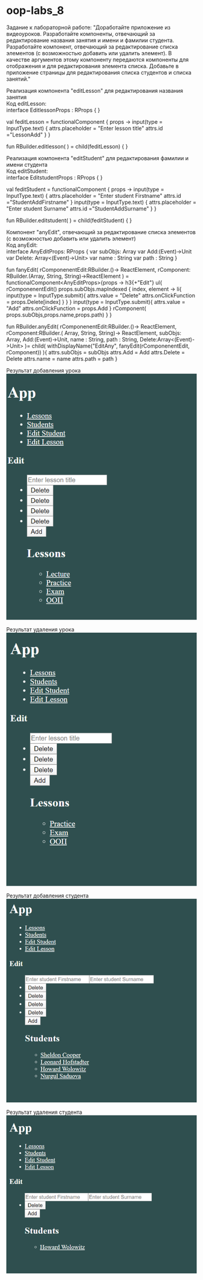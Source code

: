 # oop-labs_8
Задание к лабораторной работе: "Доработайте приложение из видеоуроков. Разработайте компоненты, отвечающий за редактирование названия занятия и имени и фамилии студента. Разработайте компонент, отвечающий за редактирование списка элементов (с возможностью добавить или удалить элемент). В качестве аргументов этому компоненту передаются компоненты для отображения и для редактирования элемента списка. Добавьте в приложение страницы для редактирования списка студентов и списка занятий." 

Реализация компонента "editLesson" для редактирования названия занятия<br>
Код editLesson:<br>
interface EditlessonProps : RProps {
}

val feditLesson =
    functionalComponent<EditlessonProps> { props ->
       input(type = InputType.text)  {
            attrs.placeholder = "Enter lesson title"
            attrs.id ="LessonAdd"
        }
    }

fun RBuilder.editlesson(
) = child(feditLesson) {
}

Реализация компонента "editStudent" для редактирования  фамилии и имени студента<br>
Код editStudent:<br>
interface EditstudentProps : RProps {
}

val feditStudent =
    functionalComponent<EditstudentProps> { props ->
        input(type = InputType.text) {
            attrs.placeholder = "Enter student Firstname"
            attrs.id ="StudentAddFirstname"
        }
        input(type = InputType.text) {
            attrs.placeholder = "Enter student Surname"
            attrs.id ="StudentAddSurname"
        }
    }

fun RBuilder.editstudent(
) = child(feditStudent) {
}

 Компонент "anyEdit", отвечающий за редактирование списка элементов (с возможностью добавить или удалить элемент)<br>
Код anyEdit:<br>
interface AnyEditProps<O>: RProps {
    var subObjs: Array<O>
    var Add:(Event)->Unit
    var Delete: Array<(Event)->Unit>
    var name : String
    var path : String
}

fun <O> fanyEdit(
    rComponenentEdit:RBuilder.()-> ReactElement,
    rComponent: RBuilder.(Array<O>, String, String)->ReactElement
) =
    functionalComponent<AnyEditProps<O>>{props ->
        h3{+"Edit"}
        ul{
            rComponenentEdit()
            props.subObjs.mapIndexed { index, element ->
                li{
                    input(type = InputType.submit){
                        attrs.value = "Delete"
                        attrs.onClickFunction = props.Delete[index]
                    }
                }
            }
            input(type = InputType.submit){
                attrs.value = "Add"
                attrs.onClickFunction = props.Add
            }
            rComponent( props.subObjs,props.name,props.path)
        }
    }

fun <O> RBuilder.anyEdit(
    rComponenentEdit:RBuilder.()-> ReactElement,
    rComponent:RBuilder.( Array<O>, String, String)-> ReactElement,
    subObjs: Array<O>,
    Add:(Event)->Unit,
    name : String,
    path : String,
    Delete:Array<(Event)->Unit>
)= child(
    withDisplayName("EditAny", fanyEdit<O>(rComponenentEdit, rComponent))
){
    attrs.subObjs = subObjs
    attrs.Add = Add
    attrs.Delete = Delete
    attrs.name = name
    attrs.path = path
}

Результат добавления урока 
![Результат](https://github.com/Nurgul-Saduova/oop-labs/blob/lab_8/Screenshots/добавление%20урока.PNG?raw=true)

Результат удаления урока
![Результат](https://github.com/Nurgul-Saduova/oop-labs/blob/lab_8/Screenshots/удаление%20урока.PNG?raw=true)

Результат добавления студента
![Результат](https://github.com/Nurgul-Saduova/oop-labs/blob/lab_8/Screenshots/добавление%20студента.PNG?raw=true)

Результат удаления студента
![Результат](https://github.com/Nurgul-Saduova/oop-labs/blob/lab_8/Screenshots/удаление%20студента.PNG?raw=true)

